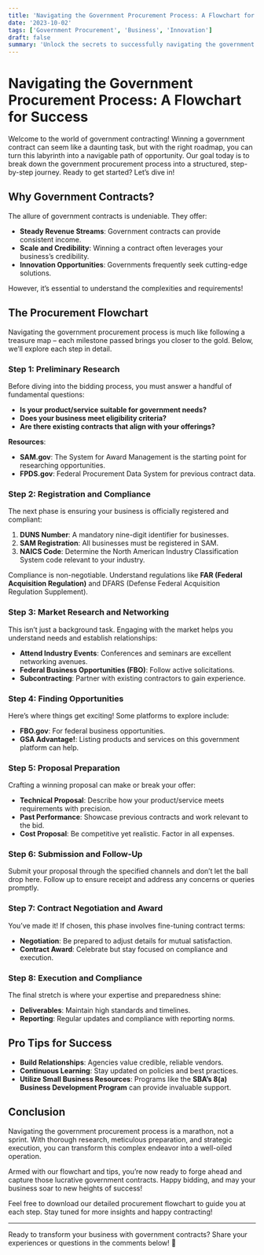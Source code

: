 ```yaml
---
title: 'Navigating the Government Procurement Process: A Flowchart for Success'
date: '2023-10-02'
tags: ['Government Procurement', 'Business', 'Innovation']
draft: false
summary: 'Unlock the secrets to successfully navigating the government procurement process with our in-depth guide and flowchart. Discover the strategies you need to secure lucrative contracts and grow your business.'
---
```


# Navigating the Government Procurement Process: A Flowchart for Success

Welcome to the world of government contracting! Winning a government contract can seem like a daunting task, but with the right roadmap, you can turn this labyrinth into a navigable path of opportunity. Our goal today is to break down the government procurement process into a structured, step-by-step journey. Ready to get started? Let’s dive in!

## Why Government Contracts?

The allure of government contracts is undeniable. They offer:

- **Steady Revenue Streams**: Government contracts can provide consistent income.
- **Scale and Credibility**: Winning a contract often leverages your business’s credibility.
- **Innovation Opportunities**: Governments frequently seek cutting-edge solutions.

However, it’s essential to understand the complexities and requirements!

## The Procurement Flowchart

Navigating the government procurement process is much like following a treasure map – each milestone passed brings you closer to the gold. Below, we’ll explore each step in detail.

### Step 1: Preliminary Research

Before diving into the bidding process, you must answer a handful of fundamental questions:

- **Is your product/service suitable for government needs?**
- **Does your business meet eligibility criteria?**
- **Are there existing contracts that align with your offerings?**

**Resources**:
- **SAM.gov**: The System for Award Management is the starting point for researching opportunities.
- **FPDS.gov**: Federal Procurement Data System for previous contract data.

### Step 2: Registration and Compliance

The next phase is ensuring your business is officially registered and compliant:

1. **DUNS Number**: A mandatory nine-digit identifier for businesses.
2. **SAM Registration**: All businesses must be registered in SAM.
3. **NAICS Code**: Determine the North American Industry Classification System code relevant to your industry.

Compliance is non-negotiable. Understand regulations like **FAR (Federal Acquisition Regulation)** and DFARS (Defense Federal Acquisition Regulation Supplement).

### Step 3: Market Research and Networking

This isn’t just a background task. Engaging with the market helps you understand needs and establish relationships:

- **Attend Industry Events**: Conferences and seminars are excellent networking avenues.
- **Federal Business Opportunities (FBO)**: Follow active solicitations.
- **Subcontracting**: Partner with existing contractors to gain experience.

### Step 4: Finding Opportunities

Here’s where things get exciting! Some platforms to explore include:

- **FBO.gov**: For federal business opportunities.
- **GSA Advantage!**: Listing products and services on this government platform can help.

### Step 5: Proposal Preparation

Crafting a winning proposal can make or break your offer:

- **Technical Proposal**: Describe how your product/service meets requirements with precision.
- **Past Performance**: Showcase previous contracts and work relevant to the bid.
- **Cost Proposal**: Be competitive yet realistic. Factor in all expenses.

### Step 6: Submission and Follow-Up

Submit your proposal through the specified channels and don’t let the ball drop here. Follow up to ensure receipt and address any concerns or queries promptly.

### Step 7: Contract Negotiation and Award

You’ve made it! If chosen, this phase involves fine-tuning contract terms:

- **Negotiation**: Be prepared to adjust details for mutual satisfaction.
- **Contract Award**: Celebrate but stay focused on compliance and execution.

### Step 8: Execution and Compliance

The final stretch is where your expertise and preparedness shine:

- **Deliverables**: Maintain high standards and timelines.
- **Reporting**: Regular updates and compliance with reporting norms.
  
## Pro Tips for Success

- **Build Relationships**: Agencies value credible, reliable vendors.
- **Continuous Learning**: Stay updated on policies and best practices.
- **Utilize Small Business Resources**: Programs like the **SBA’s 8(a) Business Development Program** can provide invaluable support.

## Conclusion

Navigating the government procurement process is a marathon, not a sprint. With thorough research, meticulous preparation, and strategic execution, you can transform this complex endeavor into a well-oiled operation. 

Armed with our flowchart and tips, you’re now ready to forge ahead and capture those lucrative government contracts. Happy bidding, and may your business soar to new heights of success!

Feel free to download our detailed procurement flowchart to guide you at each step. Stay tuned for more insights and happy contracting!

---

Ready to transform your business with government contracts? Share your experiences or questions in the comments below! 🚀